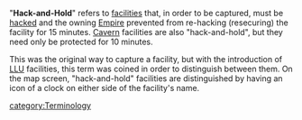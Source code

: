 "**Hack-and-Hold**" refers to [facilities](Facility.md "wikilink") that, in
order to be captured, must be [hacked](hack.md "wikilink") and the owning
[Empire](Empire.md "wikilink") prevented from re-hacking (resecuring) the
facility for 15 minutes. [Cavern](Cavern.md "wikilink") facilities are also
"hack-and-hold", but they need only be protected for 10 minutes.

This was the original way to capture a facility, but with the
introduction of [LLU](LLU.md "wikilink") facilities, this term was coined
in order to distinguish between them. On the map screen, "hack-and-hold"
facilities are distinguished by having an icon of a clock on either side
of the facility's name.

[category:Terminology](category:Terminology.md "wikilink")
